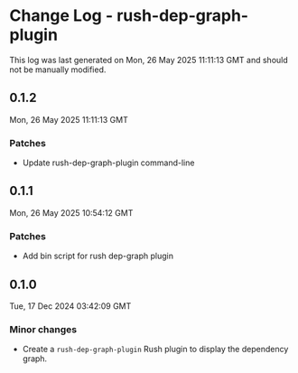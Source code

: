 # Change Log - rush-dep-graph-plugin

This log was last generated on Mon, 26 May 2025 11:11:13 GMT and should not be manually modified.

## 0.1.2
Mon, 26 May 2025 11:11:13 GMT

### Patches

- Update rush-dep-graph-plugin command-line

## 0.1.1
Mon, 26 May 2025 10:54:12 GMT

### Patches

- Add bin script for rush dep-graph plugin

## 0.1.0
Tue, 17 Dec 2024 03:42:09 GMT

### Minor changes

- Create a `rush-dep-graph-plugin` Rush plugin to display the dependency graph.

